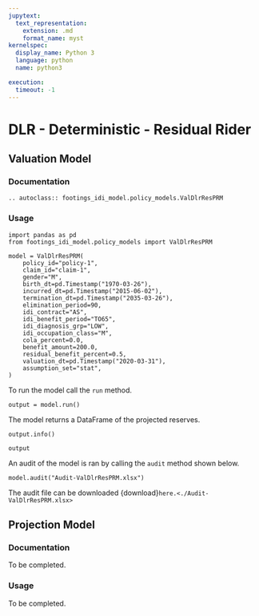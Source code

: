 ```yaml
---
jupytext:
  text_representation:
    extension: .md
    format_name: myst
kernelspec:
  display_name: Python 3
  language: python
  name: python3

execution:
  timeout: -1
---
```



# DLR - Deterministic - Residual Rider

## Valuation Model

### Documentation

```{eval-rst}
.. autoclass:: footings_idi_model.policy_models.ValDlrResPRM
```

### Usage

```{code-cell} ipython3
import pandas as pd
from footings_idi_model.policy_models import ValDlrResPRM

model = ValDlrResPRM(
    policy_id="policy-1",
    claim_id="claim-1",
    gender="M",
    birth_dt=pd.Timestamp("1970-03-26"),
    incurred_dt=pd.Timestamp("2015-06-02"),
    termination_dt=pd.Timestamp("2035-03-26"),
    elimination_period=90,
    idi_contract="AS",
    idi_benefit_period="TO65",
    idi_diagnosis_grp="LOW",
    idi_occupation_class="M",
    cola_percent=0.0,
    benefit_amount=200.0,
    residual_benefit_percent=0.5,
    valuation_dt=pd.Timestamp("2020-03-31"),
    assumption_set="stat",
)
```

To run the model call the `run` method.

```{code-cell} ipython3
output = model.run()
```

The model returns a DataFrame of the projected reserves.

```{code-cell} ipython3
output.info()
```

```{code-cell} ipython3
output
```

An audit of the model is ran by calling the `audit` method shown below.

```{code-cell} ipython3
model.audit("Audit-ValDlrResPRM.xlsx")
```

The audit file can be downloaded {download}`here.<./Audit-ValDlrResPRM.xlsx>`


## Projection Model

### Documentation

To be completed.

### Usage

To be completed.

